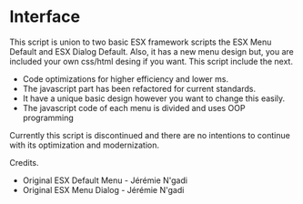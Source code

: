 # Interface

This script is union to two basic ESX framework scripts the ESX Menu Default and ESX Dialog Default. Also, it has a new menu design but, you are included your own css/html desing if you want. This script include the next.

- Code optimizations for higher efficiency and lower ms.
- The javascript part has been refactored for current standards.
- It have a unique basic design however you want to change this easily.
- The javascript code of each menu is divided and uses OOP programming

Currently this script is discontinued and there are no intentions to continue with its optimization and modernization.

Credits.

- Original ESX Default Menu - Jérémie N'gadi
- Original ESX Menu Dialog - Jérémie N'gadi
